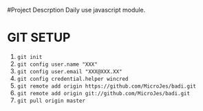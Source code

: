 
#Project Descrption
Daily use javascript module.

# GIT SETUP
1. `git init`
1. `git config user.name "XXX"`
1. `git config user.email "XXX@XXX.XX"`
1. `git config credential.helper wincred`
1. `git remote add origin https://github.com/MicroJes/badi.git`
1. `git remote add origin git://github.com/MicroJes/badi.git`
1. `git pull origin master`
